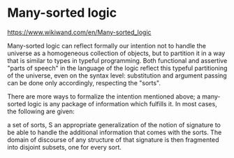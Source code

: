 # Many-sorted logic

https://www.wikiwand.com/en/Many-sorted_logic

Many-sorted logic can reflect formally our intention not to handle the universe as a homogeneous collection of objects, but to partition it in a way that is similar to types in typeful programming. Both functional and assertive "parts of speech" in the language of the logic reflect this typeful partitioning of the universe, even on the syntax level: substitution and argument passing can be done only accordingly, respecting the "sorts".

There are more ways to formalize the intention mentioned above; a many-sorted logic is any package of information which fulfills it. In most cases, the following are given:

a set of sorts, S
an appropriate generalization of the notion of signature to be able to handle the additional information that comes with the sorts.
The domain of discourse of any structure of that signature is then fragmented into disjoint subsets, one for every sort.

